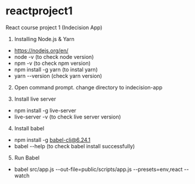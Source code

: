 # reactproject1
React course project 1 (Indecision App)

1. Installing Node.js & Yarn
- https://nodejs.org/en/
- node -v (to check node version)
- npm -v (to check npm version)
- npm install -g yarn (to instal yarn)
- yarn --version (check yarn version)

2. Open command prompt. change directory to indecision-app

3. Install live server
- npm install -g live-server
- live-server -v (to check live server version)

4. Install babel 
- npm install -g babel-cli@6.24.1
- babel --help (to check babel install successfully)

5. Run Babel 
- babel src/app.js --out-file=public/scripts/app.js --presets=env,react --watch
